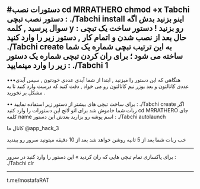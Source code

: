 #دستورات نصب
cd MRRATHERO
chmod +x Tabchi
دستور نصب تبچی :
./Tabchi install
 اینو بزنید بدش اگه سوال پرسید , کلمه y رو بزنید !
دستور ساخت یک تبچی :
حال بعد از نصب شدن و اتمام کار , دستور زیر را وارد کنید
./Tabchi create
به این ترتیب تبچی شماره یک شما ساخته می شود ؛ برای ران کردن تبچی شماره یک دستور زیر را وارد مینمایید :
 ./Tabchi 1
 -------------------------
 •••هنگاهی که این دستور را میزنید , ابتدا از شما آیدی عددی خودتون , سپس آیدی عددی کانالتون و بعد یوزر نیم کانالتون رو می خواد , دقت کنید که درست وارد کنید تا به مشکل بر نخورید .

•• برای ساخت تبچی های بیشتر از دستور زیر استفاده نمایید :
./Tabchi create
اگر ربات شما خاموش شد برای اتو لانچ این دستورات را وارد کنید
cd MRRATHERO
جای کلمه name اسم پوشه رو بزارید
بعدش این دستور :
./Tabchi autolaunch

کانال ما @app_hack_3

خب ربات شما بعد از 5 ثانیه روشن خواهد شد بعد از 10 دقیقه میتونید سرور رو ببندید
*******************************************
برای پاکسازی تمام تبچی هایی که ران کردید » این دستور را وارد کنید در سرور :
./Tabchi clr
*****************************************************************
 
t.me/mostafaRAT
